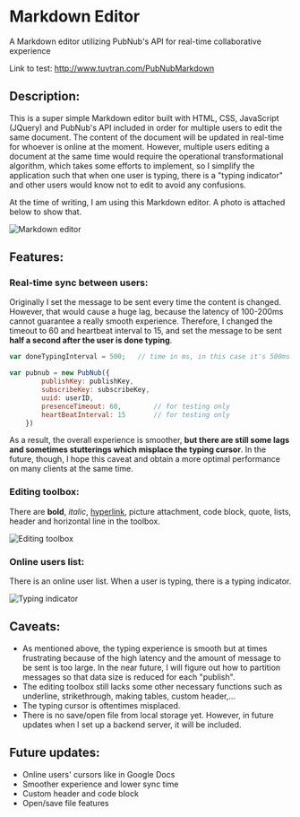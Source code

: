 # Markdown Editor

A Markdown editor utilizing PubNub's API for real-time collaborative experience

Link to test: http://www.tuvtran.com/PubNubMarkdown

## Description:

This is a super simple Markdown editor built with HTML, CSS, JavaScript (JQuery) and PubNub's API included in order for multiple users to edit the same document. The content of the document will be updated in real-time for whoever is online at the moment. However, multiple users editing a document at the same time would require the operational transformational algorithm, which takes some efforts to implement, so I simplify the application such that when one user is typing, there is a "typing indicator" and other users would know not to edit to avoid any confusions.

At the time of writing, I am using this Markdown editor. A photo is attached below to show that.

![Markdown editor](https://s24.postimg.org/x7ci2yg1h/Screen_Shot_2017_01_19_at_7_36_04_PM.png)

## Features:

### Real-time sync between users:

Originally I set the message to be sent every time the content is changed. However, that would cause a huge lag, because the latency of 100-200ms cannot guarantee a really smooth experience. Therefore, I changed the timeout to 60 and heartbeat interval to 15, and set the message to be sent **half a second after the user is done typing**.

```javascript
var doneTypingInterval = 500;   // time in ms, in this case it's 500ms

var pubnub = new PubNub({
        publishKey: publishKey,
        subscribeKey: subscribeKey,
        uuid: userID,
        presenceTimeout: 60,        // for testing only
        heartBeatInterval: 15       // for testing only   
    })
```

As a result, the overall experience is smoother, **but there are still some lags and sometimes stutterings which misplace the typing cursor**. In the future, though, I hope this caveat and obtain a more optimal performance on many clients at the same time.

### Editing toolbox:

There are **bold**, *italic*, [hyperlink](#), picture attachment, code block, quote, lists, header and horizontal line in the toolbox.

![Editing toolbox](https://s23.postimg.org/mxiysfn2z/Screen_Shot_2017_01_19_at_7_38_12_PM.png)

### Online users list:

There is an online user list. When a user is typing, there is a typing indicator.

![Typing indicator](https://s27.postimg.org/9sd6qaqlv/Screen_Shot_2017_01_19_at_7_44_21_PM.png)

## Caveats:

* As mentioned above, the typing experience is smooth but at times frustrating because of the high latency and the amount of message to be sent is too large. In the near future, I will figure out how to partition messages so that data size is reduced for each "publish".
* The editing toolbox still lacks some other necessary functions such as underline, strikethrough, making tables, custom header,...
* The typing cursor is oftentimes misplaced.
* There is no save/open file from local storage yet. However, in future updates when I set up a backend server, it will be included.

## Future updates:

* Online users' cursors like in Google Docs
* Smoother experience and lower sync time
* Custom header and code block
* Open/save file features